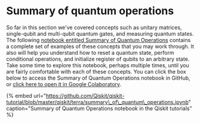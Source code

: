 # Summary of quantum operations

So far in this section we've covered concepts such as unitary matrices, single-qubit and multi-qubit quantum gates, and measuring quantum states. The following [notebook entitled Summary of Quantum Operations](https://github.com/Qiskit/qiskit-tutorial/blob/master/qiskit/terra/summary_of_quantum_operations.ipynb) contains a complete set of examples of these concepts that you may work through. It also will help you understand how to reset a quantum state, perform conditional operations, and initialize register of qubits to an arbitrary state. Take some time to explore this notebook, perhaps multiple times, until you are fairly comfortable with each of these concepts. You can click the box below to access the Summary of Quantum Operations notebook in GitHub, or [click here to open it in Google Colaboratory](https://colab.research.google.com/github/Qiskit/qiskit-tutorial/blob/master/qiskit/terra/summary_of_quantum_operations.ipynb).

{% embed url="https://github.com/Qiskit/qiskit-tutorial/blob/master/qiskit/terra/summary\_of\_quantum\_operations.ipynb" caption="Summary of Quantum Operations notebook in the Qiskit tutorials" %}

